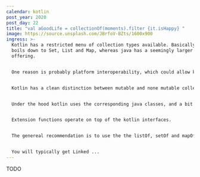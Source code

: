 ```yaml
---
calendar: kotlin
post_year: 2020
post_day: 22
title: "val aGoodLife = collectionOf(moments).filter {it.isHappy} "
image: https://source.unsplash.com/JBrfoV-BZts/1600x900
ingress: >-
  Kotlin has a restricted menu of collection types available. Basically, it
  boils down to Set, List and Map, whereas java has a seemingly larger
  offering. 


  One reason is probably platform interoperability, which could allow kotlin code to be complied down to javascript or CLR. 


  Kotlin has a clean distinction between mutable and none mutable collections,


  Under the hood kotlin uses the corresponding java classes, and a bit of compiler magic to ensure that the types implements the kotlin interfaces.


  Extension functions operate on top of the kotlin interfaces.


  The genereal recommendation is to use the the listOf, setOf and mapOf function to create new collections, instead of the concrete implementations. 


  You will typically get Linked ...
---
```

TODO